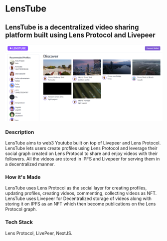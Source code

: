 # LensTube

## LensTube is a decentralized video sharing platform built using Lens Protocol and Livepeer

![home-page](/public/1.png)

### Description

LensTube aims to web3 Youtube built on top of Livepeer and Lens Protocol. LensTube lets users create profiles using Lens Protocol and leverage their social graph created on Lens Protocol to share and enjoy videos with their followers. All the videos are stored in IPFS and Livepeer for serving them in a decentralized manner.

### How it's Made

LensTube uses Lens Protocol as the social layer for creating profiles, updating profiles, creating videos, commenting, collecting videos as NFT. LensTube uses Livepeer for Decentralized storage of videos along with storing it on IPFS as an NFT which then become publications on the Lens Protocol graph.

### Tech Stack

Lens Protocol, LivePeer, NextJS.

